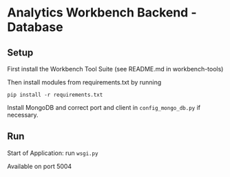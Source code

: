# Analytics Workbench Backend - Database

## Setup
First install the Workbench Tool Suite (see README.md in workbench-tools)

Then install modules from requirements.txt by running

`pip install -r requirements.txt`

Install MongoDB and correct port and client in `config_mongo_db.py` if necessary.

## Run
Start of Application: run `wsgi.py`

Available on port 5004
